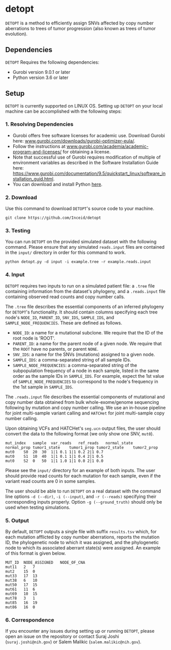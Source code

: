 # detopt
`DETOPT` is a method to efficiently assign SNVs affected by copy number aberrations to trees of tumor progression (also known as trees of tumor evolution).


## Dependencies
`DETOPT` Requires the following dependencies:
- Gurobi version 9.0.1 or later
- Python version 3.6 or later


## Setup
`DETOPT` is currently supported on LINUX OS. Setting up `DETOPT` on your local machine can be accomplished with the following steps:

### 1. Resolving Dependencies

- Gurobi offers free software licenses for academic use. Download Gurobi here: www.gurobi.com/downloads/gurobi-optimizer-eula/. 
- Follow the instructions at www.gurobi.com/academia/academic-program-and-licenses/ for obtaining a license.
- Note that successful use of Gurobi requires modification of multiple of environment variables as described in the Software Installation Guide here: https://www.gurobi.com/documentation/9.5/quickstart_linux/software_installation_guid.html.
- You can download and install Python [here](https://www.python.org/downloads/).


### 2. Download

Use this command to download `DETOPT`'s source code to your machine.

```
git clone https://github.com/Inceid/detopt
```

### 3. Testing

You can run `DETOPT` on the provided simulated dataset with the following command. Please ensure that any simulated `reads.input` files are contained in the `input/` directory in order for this command to work.

```
python detopt.py -d input -i example.tree -r example.reads.input
```

### 4. Input

`DETOPT` requires two inputs to run on a simulated patient file: a `.tree` file containing information from the dataset's phylogeny, and a `.reads.input` file containing observed read counts and copy number calls.

The `.tree` file describes the essential components of an inferred phylogeny for `DETOPT`'s functionality. It should contain columns specifying each tree node's `NODE_ID`, `PARENT_ID`, `SNV_IDS`, `SAMPLE_IDS`, and `SAMPLE_NODE_FREQUENCIES`. These are defined as follows.

- `NODE_ID`: a name for a mutational subclone. We require that the ID of the root node is 'ROOT'. 
- `PARENT_ID`: a name for the parent node of a given node. We require that the `ROOT` have no parents, or parent `NONE`.
- `SNV_IDS`: a name for the SNVs (mutations) assigned to a given node.
- `SAMPLE_IDS`: a comma-separated string of all sample IDs.
- `SAMPLE_NODE_FREQUENCIES`: a comma-separated string of the subpopulation frequency of a node in each sample, listed in the same order as the sample IDs in `SAMPLE_IDS`. For example, expect the 1st value of `SAMPLE_NODE_FREQUENCIES` to correspond to the node's frequency in the 1st sample in `SAMPLE_IDS`.


The `.reads.input` file describes the essential components of mutational and copy number data obtained from bulk whole-exome/genome sequencing following by mutation and copy number calling. We use an in-house pipeline for joint multi-sample variant calling and `HATCHet` for joint multi-sample copy number calling.

Upon obtaining VCFs and HATCHet's `seg.ucn` output files, the user should convert the data to the following format (we only show one SNV, `mut0`).

	mut_index	sample	var_reads	ref_reads	normal_state	normal_prop	tumor1_state	tumor1_prop	tumor2_state	tumor2_prop
	mut0	S0	20	30	1|1	0.1	1|1	0.2	2|1	0.7
	mut0	S1	10	40	1|1	0.1	1|1	0.4	2|1	0.5
	mut0	S2	0	50	1|1	1.0	1|1	0.0	2|1	0.0


Please see the `input/` directory for an example of both inputs. The user should provide read counts for each mutation for each sample, even if the variant read counts are 0 in some samples.

The user should be able to run `DETOPT` on a real dataset with the command line options `-d (--dir)`, `-i (--input)`, and `-r (--reads)` specifying their corresponding inputs properly. Option `-g (--ground_truth)` should only be used when testing simulations.


### 5. Output

By default, `DETOPT` outputs a single file with suffix `results.tsv` which, for each mutation afflicted by copy number aberrations, reports the mutation ID, the phylogenetic node to which it was assigned, and the phylogenetic node to which its associated aberrant state(s) were assigned. An example of this format is given below.

	MUT_ID	NODE_ASSIGNED	NODE_OF_CNA
	mut11	2	7
	mut2	15	0
	mut33	17	13
	mut38	6	10
	mut50	17	15
	mut61	11	6
	mut69	10	15
	mut78	3	1
	mut85	16	19
	mut86	16	0


### 6. Correspondence

If you encounter any issues during setting up or running `DETOPT`, please open an issue on the repository or contact Suraj Joshi (`suraj.joshi@nih.gov`) or Salem Malikic (`salem.malikic@nih.gov`).
